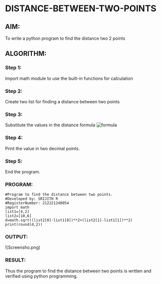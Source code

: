 # DISTANCE-BETWEEN-TWO-POINTS

## AIM:
To write a python program to find the distance two 2 points
## ALGORITHM:
### Step 1: 
Import math module to use the built-in functions for calculation
### Step 2: 
Create two list for finding a distance between two points
### Step 3: 
Substitute the values in the distance formula  ![formula](/formula.JPG)
### Step 4: 
Print the value in two decimal points.
### Step 5: 
End the program.
### PROGRAM:
```
#Program to find the distance between two points.
#Developed by: SRIJITH R
#RegisterNumber: 212221240054
import math
list1=[4,2]
list2=[10,6]
d=math.sqrt((list2[0]-list1[0])**2+(list2[1]-list1[1])**2)
print(round(d,2))
```
### OUTPUT:
![Screensho.png)


### RESULT:
Thus the program to find the distance between two points is written and verified using python programming.
